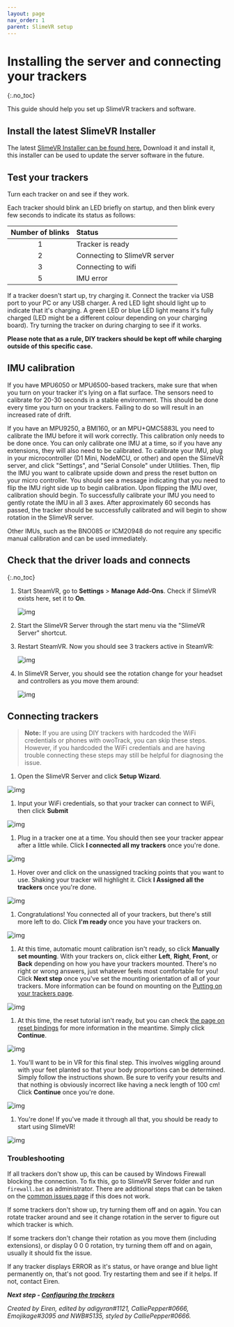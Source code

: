 ```yaml
---
layout: page
nav_order: 1
parent: SlimeVR setup
---
```


# Installing the server and connecting your trackers
{:.no_toc}

This guide should help you set up SlimeVR trackers and software.

## Install the latest SlimeVR Installer
The latest [SlimeVR Installer can be found here.](https://github.com/SlimeVR/SlimeVR-Installer/releases/latest/download/slimevr_web_installer.exe) Download it and install it, this installer can be used to update the server software in the future.

## Test your trackers
Turn each tracker on and see if they work.

Each tracker should blink an LED briefly on startup, and then blink every few seconds to indicate its status as follows:

| Number of blinks | Status                                             |
| :--------------: |:-------------------------------------------------- |
| 1                | Tracker is ready                                   |
| 2                | Connecting to SlimeVR server                       |
| 3                | Connecting to wifi                                 |
| 5                | IMU error                                          |


If a tracker doesn't start up, try charging it. Connect the tracker via USB port to your PC or any USB charger. A red LED light should light up to indicate that it's charging. A green LED or blue LED light means it's fully charged (LED might be a different colour depending on your charging board). Try turning the tracker on during charging to see if it works.

**Please note that as a rule, DIY trackers should be kept off while charging outside of this specific case.**


## IMU calibration

If you have MPU6050 or MPU6500-based trackers, make sure that when you turn on your tracker it's lying on a flat surface. The sensors need to calibrate for 20-30 seconds in a stable environment. This should be done every time you turn on your trackers. Failing to do so will result in an increased rate of drift.

If you have an MPU9250, a BMI160, or an MPU+QMC5883L you need to calibrate the IMU before it will work correctly. This calibration only needs to be done once. You can only calibrate one IMU at a time, so if you have any extensions, they will also need to be calibrated. To calibrate your IMU, plug in your microcontroller (D1 Mini, NodeMCU, or other) and open the SlimeVR server, and click "Settings", and "Serial Console" under Utilities. Then, flip the IMU you want to calibrate upside down and press the reset button on your micro controller. You should see a message indicating that you need to flip the IMU right side up to begin calibration. Upon flipping the IMU over, calibration should begin. To successfully calibrate your IMU you need to gently rotate the IMU in all 3 axes. After approximately 60 seconds has passed, the tracker should be successfully calibrated and will begin to show rotation in the SlimeVR server.

Other IMUs, such as the BNO085 or ICM20948 do not require any specific manual calibration and can be used immediately.


## Check that the driver loads and connects
{:.no_toc}

1. Start SteamVR, go to **Settings** > **Manage Add-Ons**. Check if SlimeVR exists here, set it to **On**.

   ![img](https://eiren.cat/XHKh)
1. Start the SlimeVR Server through the start menu via the "SlimeVR Server" shortcut.
1. Restart SteamVR. Now you should see 3 trackers active in SteamVR:

   ![img](https://eiren.cat/Dhh2)
1. In SlimeVR Server, you should see the rotation change for your headset and controllers as you move them around:

   ![img](../assets/img/HMD_position.png)

## Connecting trackers

> **Note:** If you are using DIY trackers with hardcoded the WiFi credentials or phones with owoTrack, you can skip these steps. However, if you hardcoded the WiFi credentials and are having trouble connecting these steps may still be helpful for diagnosing the issue.

1. Open the SlimeVR Server and click **Setup Wizard**.

![img](../assets/img/Setup_Welcome.png)

1. Input your WiFi credentials, so that your tracker can connect to WiFi, then click **Submit**

![img](../assets/img/Setup_WiFi.png)

1. Plug in a tracker one at a time. You should then see your tracker appear after a little while. Click **I connected all my trackers** once you're done.

![img](../assets/img/Setup_Connect-Trackers.png)

1. Hover over and click on the unassigned tracking points that you want to use. Shaking your tracker will highlight it. Click **I Assigned all the trackers** once you're done.

![img](../assets/img/Setup_Assignment.png)

1. Congratulations! You connected all of your trackers, but there's still more left to do. Click **I'm ready** once you have your trackers on.

![img](../assets/img/Setup_NotDone.png)

1. At this time, automatic mount calibration isn't ready, so click **Manually set mounting**. With your trackers on, click either **Left**, **Right**, **Front**, or **Back** depending on how you have your trackers mounted. There's no right or wrong answers, just whatever feels most comfortable for you! Click **Next step** once you've set the mounting orientation of all of your trackers. More information can be found on mounting on the [Putting on your trackers page](https://docs.slimevr.dev/server-setup/putting-on-trackers.html).

![img](../assets/img/Setup_Mounting.png)

1. At this time, the reset tutorial isn't ready, but you can check [the page on reset bindings](https://docs.slimevr.dev/server-setup/setting-reset-bindings.html) for more information in the meantime. Simply click **Continue**.

![img](../assets/img/Setup_Reset.png)

1. You'll want to be in VR for this final step. This involves wiggling around with your feet planted so that your body proportions can be determined. Simply follow the instructions shown. Be sure to verify your results and that nothing is obviously incorrect like having a neck length of 100 cm! Click **Continue** once you're done.

![img](../assets/img/Setup_Proportions.png)

1. You're done! If you've made it through all that, you should be ready to start using SlimeVR!

![img](../assets/img/Setup_Done.png)


### Troubleshooting

If all trackers don't show up, this can be caused by Windows Firewall blocking the connection. To fix this, go to SlimeVR Server folder and run `firewall.bat` as administrator. There are additional steps that can be taken on the [common issues page](../common-issues.md#the-trackers-are-connected-to-my-wifi-but-dont-turn-up-on-slimevr) if this does not work.

If some trackers don't show up, try turning them off and on again. You can rotate tracker around and see it change rotation in the server to figure out which tracker is which.

If some trackers don't change their rotation as you move them (including extensions), or display 0 0 0 rotation, try turning them off and on again, usually it should fix the issue.

If any tracker displays ERROR as it's status, or have orange and blue light permanently on, that's not good. Try restarting them and see if it helps. If not, contact Eiren.

***Next step - [Configuring the trackers](configuring-trackers.md)***

*Created by Eiren, edited by adigyran#1121, CalliePepper#0666, Emojikage#3095 and NWB#5135, styled by CalliePepper#0666.*